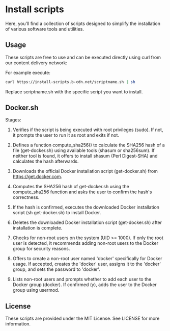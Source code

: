 # Install scripts

Here, you'll find a collection of scripts designed to simplify the installation of various software tools and utilities.

## Usage

These scripts are free to use and can be executed directly using curl from our content delivery network:

For example execute:

```bash
curl https://install-scripts.b-cdn.net/scriptname.sh | sh
```
Replace scriptname.sh with the specific script you want to install.

## Docker.sh

Stages: 

1. Verifies if the script is being executed with root privileges (sudo). If not, it prompts the user to run it as root and exits if not.

2. Defines a function compute_sha256() to calculate the SHA256 hash of a file (get-docker.sh) using available tools (shasum or sha256sum). If neither tool is found, it offers to install shasum (Perl Digest-SHA) and calculates the hash afterwards.

3. Downloads the official Docker installation script (get-docker.sh) from https://get.docker.com.

4. Computes the SHA256 hash of get-docker.sh using the compute_sha256 function and asks the user to confirm the hash's correctness.

5. If the hash is confirmed, executes the downloaded Docker installation script (sh get-docker.sh) to install Docker.

6. Deletes the downloaded Docker installation script (get-docker.sh) after installation is complete.

7. Checks for non-root users on the system (UID >= 1000).
If only the root user is detected, it recommends adding non-root users to the Docker group for security reasons.

8. Offers to create a non-root user named 'docker' specifically for Docker usage.
If accepted, creates the 'docker' user, assigns it to the 'docker' group, and sets the password to 'docker'.

9. Lists non-root users and prompts whether to add each user to the Docker group (docker).
If confirmed (y), adds the user to the Docker group using usermod.


## License
These scripts are provided under the MIT License. See LICENSE for more information.


